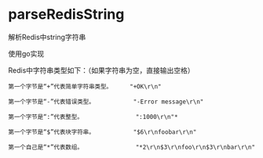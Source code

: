 # parseRedisString
解析Redis中string字符串

使用go实现

Redis中字符串类型如下：（如果字符串为空，直接输出空格）

    第一个字节是“+”代表简单字符串类型。     "+OK\r\n"

    第一个字节是“-”代表错误类型。           "-Error message\r\n"

    第一个字节是“:”代表整型。               ":1000\r\n"*   

    第一个字节是“$”代表块字符串。           "$6\r\nfoobar\r\n"

    第一个自己是“*”代表数组。               "*2\r\n$3\r\nfoo\r\n$3\r\nbar\r\n"
